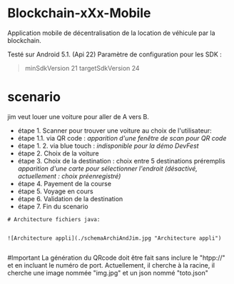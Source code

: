 Blockchain-xXx-Mobile
====================

Application mobile de décentralisation de la location de véhicule par la blockchain.

Testé sur Android 5.1. (Api 22)
Paramètre de configuration pour les SDK : 
> minSdkVersion 21 
> targetSdkVersion 24


# scenario
jim veut louer une voiture pour aller de A vers B.

* étape 1. Scanner pour trouver une voiture au choix de l'utilisateur:
* étape 1.1. via QR code : *apparition d'une fenêtre de scan pour QR code*
* étape 1. 2. via blue touch : *indisponible pour la démo DevFest*
* étape 2. Choix de la voiture
* étape 3. Choix de la destination : choix entre 5 destinations préremplis *apparition d'une carte pour sélectionner l'endroit (désactivé, actuellement : choix préenregistré)*
* étape 4. Payement de la course
* étape 5. Voyage en cours
* étape 6. Validation de la destination
* étape 7. Fin du scenario


```
# Architecture fichiers java:


![Architecture appli](./schemaArchiAndJim.jpg "Architecture appli")


```
#Important
La génération du QRcode doit être fait sans inclure le "htpp://" et en incluant le numéro de port.
Actuellement, il cherche à la racine, il cherche une image nommée "img.jpg" et un json nommé "toto.json"
